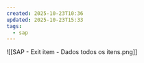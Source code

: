```yaml
---
created: 2025-10-23T10:36
updated: 2025-10-23T15:33
tags:
  - sap
---
```


![[SAP - Exit item - Dados todos os itens.png]]

